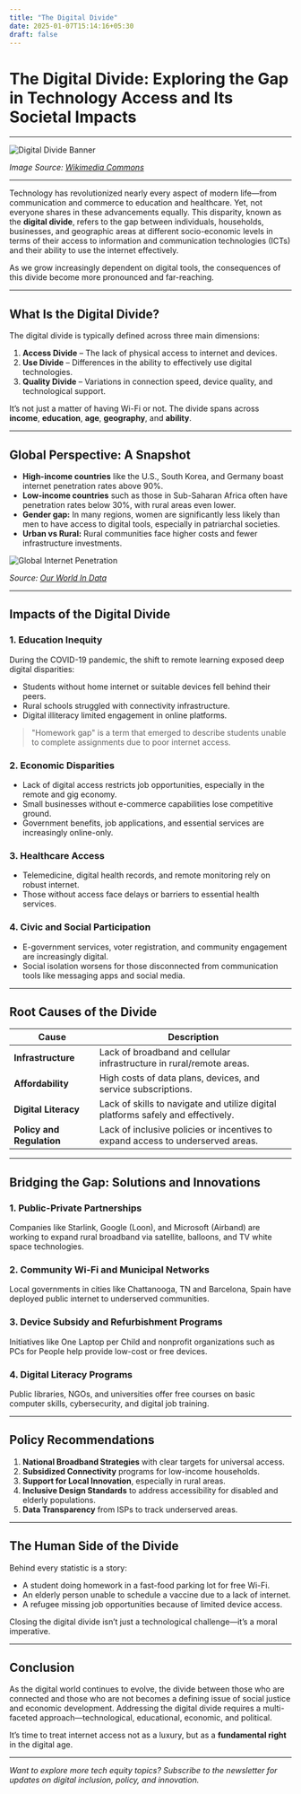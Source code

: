 ```yaml
---
title: "The Digital Divide"
date: 2025-01-07T15:14:16+05:30
draft: false
---
```


# The Digital Divide: Exploring the Gap in Technology Access and Its Societal Impacts
---

![Digital Divide Banner](https://upload.wikimedia.org/wikipedia/commons/thumb/5/57/Digital_divide_illustration.svg/1200px-Digital_divide_illustration.svg.png)

*Image Source: [Wikimedia Commons](https://commons.wikimedia.org/wiki/File:Digital_divide_illustration.svg)*

---

Technology has revolutionized nearly every aspect of modern life—from communication and commerce to education and healthcare. Yet, not everyone shares in these advancements equally. This disparity, known as the **digital divide**, refers to the gap between individuals, households, businesses, and geographic areas at different socio-economic levels in terms of their access to information and communication technologies (ICTs) and their ability to use the internet effectively.

As we grow increasingly dependent on digital tools, the consequences of this divide become more pronounced and far-reaching.

---

## What Is the Digital Divide?

The digital divide is typically defined across three main dimensions:

1. **Access Divide** – The lack of physical access to internet and devices.
2. **Use Divide** – Differences in the ability to effectively use digital technologies.
3. **Quality Divide** – Variations in connection speed, device quality, and technological support.

It’s not just a matter of having Wi-Fi or not. The divide spans across **income**, **education**, **age**, **geography**, and **ability**.

---

## Global Perspective: A Snapshot

- **High-income countries** like the U.S., South Korea, and Germany boast internet penetration rates above 90%.
- **Low-income countries** such as those in Sub-Saharan Africa often have penetration rates below 30%, with rural areas even lower.
- **Gender gap:** In many regions, women are significantly less likely than men to have access to digital tools, especially in patriarchal societies.
- **Urban vs Rural:** Rural communities face higher costs and fewer infrastructure investments.

![Global Internet Penetration](https://ourworldindata.org/grapher/share-of-individuals-using-the-internet)

*Source: [Our World In Data](https://ourworldindata.org/internet)*

---

## Impacts of the Digital Divide

### 1. **Education Inequity**

During the COVID-19 pandemic, the shift to remote learning exposed deep digital disparities:

- Students without home internet or suitable devices fell behind their peers.
- Rural schools struggled with connectivity infrastructure.
- Digital illiteracy limited engagement in online platforms.

> "Homework gap" is a term that emerged to describe students unable to complete assignments due to poor internet access.

### 2. **Economic Disparities**

- Lack of digital access restricts job opportunities, especially in the remote and gig economy.
- Small businesses without e-commerce capabilities lose competitive ground.
- Government benefits, job applications, and essential services are increasingly online-only.

### 3. **Healthcare Access**

- Telemedicine, digital health records, and remote monitoring rely on robust internet.
- Those without access face delays or barriers to essential health services.

### 4. **Civic and Social Participation**

- E-government services, voter registration, and community engagement are increasingly digital.
- Social isolation worsens for those disconnected from communication tools like messaging apps and social media.

---

## Root Causes of the Divide

| Cause                      | Description                                                                 |
|---------------------------|-----------------------------------------------------------------------------|
| **Infrastructure**        | Lack of broadband and cellular infrastructure in rural/remote areas.        |
| **Affordability**         | High costs of data plans, devices, and service subscriptions.               |
| **Digital Literacy**      | Lack of skills to navigate and utilize digital platforms safely and effectively. |
| **Policy and Regulation** | Lack of inclusive policies or incentives to expand access to underserved areas. |

---

## Bridging the Gap: Solutions and Innovations

### 1. **Public-Private Partnerships**

Companies like Starlink, Google (Loon), and Microsoft (Airband) are working to expand rural broadband via satellite, balloons, and TV white space technologies.

### 2. **Community Wi-Fi and Municipal Networks**

Local governments in cities like Chattanooga, TN and Barcelona, Spain have deployed public internet to underserved communities.

### 3. **Device Subsidy and Refurbishment Programs**

Initiatives like One Laptop per Child and nonprofit organizations such as PCs for People help provide low-cost or free devices.

### 4. **Digital Literacy Programs**

Public libraries, NGOs, and universities offer free courses on basic computer skills, cybersecurity, and digital job training.

---

## Policy Recommendations

1. **National Broadband Strategies** with clear targets for universal access.
2. **Subsidized Connectivity** programs for low-income households.
3. **Support for Local Innovation**, especially in rural areas.
4. **Inclusive Design Standards** to address accessibility for disabled and elderly populations.
5. **Data Transparency** from ISPs to track underserved areas.

---

## The Human Side of the Divide

Behind every statistic is a story:

- A student doing homework in a fast-food parking lot for free Wi-Fi.
- An elderly person unable to schedule a vaccine due to a lack of internet.
- A refugee missing job opportunities because of limited device access.

Closing the digital divide isn’t just a technological challenge—it’s a moral imperative.

---

## Conclusion

As the digital world continues to evolve, the divide between those who are connected and those who are not becomes a defining issue of social justice and economic development. Addressing the digital divide requires a multi-faceted approach—technological, educational, economic, and political.

It’s time to treat internet access not as a luxury, but as a **fundamental right** in the digital age.

---

*Want to explore more tech equity topics? Subscribe to the newsletter for updates on digital inclusion, policy, and innovation.*